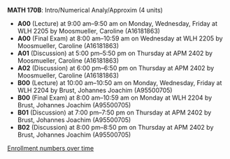 **MATH 170B**: Intro/Numerical Analy/Approxim (4 units)

- **A00** (Lecture) at 9:00 am–9:50 am on Monday, Wednesday, Friday at WLH 2205 by Moosmueller, Caroline (A16181863)
- **A00** (Final Exam) at 8:00 am–10:59 am on Wednesday at WLH 2205 by Moosmueller, Caroline (A16181863)
- **A01** (Discussion) at 5:00 pm–5:50 pm on Thursday at APM 2402 by Moosmueller, Caroline (A16181863)
- **A02** (Discussion) at 6:00 pm–6:50 pm on Thursday at APM 2402 by Moosmueller, Caroline (A16181863)
- **B00** (Lecture) at 10:00 am–10:50 am on Monday, Wednesday, Friday at WLH 2204 by Brust, Johannes Joachim (A95500705)
- **B00** (Final Exam) at 8:00 am–10:59 am on Monday at WLH 2204 by Brust, Johannes Joachim (A95500705)
- **B01** (Discussion) at 7:00 pm–7:50 pm on Thursday at APM 2402 by Brust, Johannes Joachim (A95500705)
- **B02** (Discussion) at 8:00 pm–8:50 pm on Thursday at APM 2402 by Brust, Johannes Joachim (A95500705)

[Enrollment numbers over time](./MATH170B.tsv)
